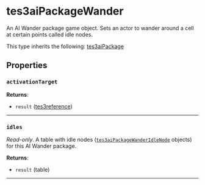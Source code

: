 # tes3aiPackageWander

An AI Wander package game object. Sets an actor to wander around a cell at certain points called idle nodes.

This type inherits the following: [tes3aiPackage](../../types/tes3aiPackage)
## Properties

### `activationTarget`



**Returns**:

* `result` ([tes3reference](../../types/tes3reference))

***

### `idles`

*Read-only*. A table with idle nodes ([`tes3aiPackageWanderIdleNode`](https://mwse.github.io/MWSE/types/tes3aiPackageWanderIdleNode/) objects) for this AI Wander package.

**Returns**:

* `result` (table)

***

